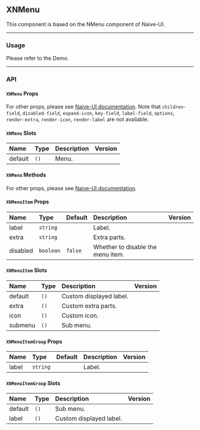 ﻿## XNMenu

This component is based on the NMenu component of Naive-UI.

---

### Usage

Please refer to the Demo.

---

### API

#### `XNMenu` Props

For other props, please see [Naive-UI documentation](https://www.naiveui.com/en-US/os-theme/components/menu#Menu-Props). Note that `children-field`, `disabled-field`, `expand-icon`, `key-field`, `label-field`, `options`, `render-extra`, `render-icon`, `render-label` are not available.

#### `XNMenu` Slots

| Name    | Type | Description | Version |
| :------ | :--- | :---------- | :------ |
| default | `()` | Menu.       |         |

#### `XNMenu` Methods

For other props, please see [Naive-UI documentation](https://www.naiveui.com/en-US/os-theme/components/menu#Menu-Methods).

#### `XNMenuItem` Props

| Name     | Type      | Default | Description                       | Version |
| :------- | :-------- | :------ | :-------------------------------- | :------ |
| label    | `string`  |         | Label.                            |         |
| extra    | `string`  |         | Extra parts.                      |         |
| disabled | `boolean` | `false` | Whether to disable the menu item. |         |

#### `XNMenuItem` Slots

| Name    | Type | Description             | Version |
| :------ | :--- | :---------------------- | :------ |
| default | `()` | Custom displayed label. |         |
| extra   | `()` | Custom extra parts.     |         |
| icon    | `()` | Custom icon.            |         |
| submenu | `()` | Sub menu.               |         |

#### `XNMenuItemGroup` Props

| Name  | Type     | Default | Description | Version |
| :---- | :------- | :------ | :---------- | :------ |
| label | `string` |         | Label.      |         |

#### `XNMenuItemGroup` Slots

| Name    | Type | Description             | Version |
| :------ | :--- | :---------------------- | :------ |
| default | `()` | Sub menu.               |         |
| label   | `()` | Custom displayed label. |         |
